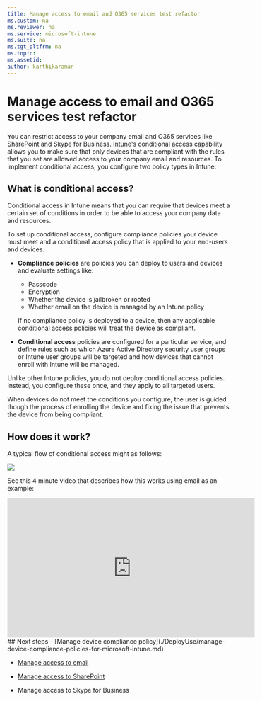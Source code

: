 ```yaml
---
title: Manage access to email and O365 services test refactor
ms.custom: na
ms.reviewer: na
ms.service: microsoft-intune
ms.suite: na
ms.tgt_pltfrm: na
ms.topic:
ms.assetid:
author: karthikaraman
---
```

# Manage access to email and O365 services test refactor
You can restrict access to your company email and O365 services like SharePoint and Skype for Business.
Intune's conditional access capability allows you to make sure that only devices that are compliant with the rules that you set are allowed access to your company email and resources.
To implement conditional access, you configure two policy types in Intune:
## What is conditional access?
Conditional access in Intune means that you can require that devices meet a certain set of conditions in order to be able to access your company data and resources.

To set up conditional access, configure compliance policies your device must meet and a conditional access policy that is applied to your end-users and devices.
- **Compliance policies** are policies you can deploy to users and devices and evaluate settings like:

  - Passcode
  - Encryption
  - Whether the device is jailbroken or rooted
  - Whether email on the device is managed by an Intune policy

  If no compliance policy is deployed to a device, then any applicable conditional access policies will treat the device as compliant.


- **Conditional access** policies are configured for a particular service, and define rules such as which Azure Active Directory security user groups or Intune user groups will be targeted and how devices that cannot enroll with Intune will be managed.

Unlike other Intune policies, you do not deploy conditional access policies. Instead, you configure these once, and they apply to all targeted users.


When devices do not meet the conditions you configure, the user is guided though the process of enrolling the device and fixing the issue that prevents the device from being compliant.
## How does it work?
A typical flow of conditional access might as follows:

![](./media/ConditionalAccess4.png)

See this 4 minute video that describes how this works using email as an example:
<iframe width="560" height="315" src="https://www.youtube.com/embed/lYx3YIezccg" frameborder="0" allowfullscreen></iframe>
## Next steps
- [Manage device compliance policy](./DeployUse/manage-device-compliance-policies-for-microsoft-intune.md)

- [Manage access to email](Manage-access-to-email_test-refactor.md)

- [Manage access to SharePoint](Manage-access-to-sharepoint-online-test-refactor.md)

- Manage access to Skype for Business
